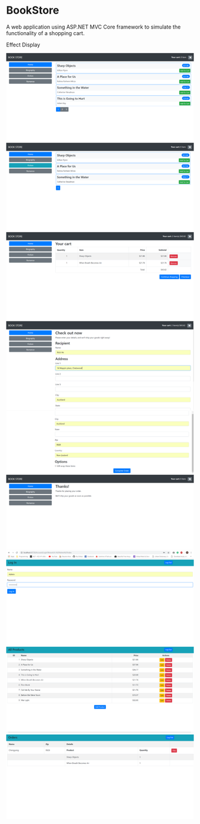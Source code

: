 # BookStore
A web application using ASP.NET MVC Core framework to simulate the functionality of a shopping cart.

Effect Display

<img src="images/image1.PNG" >
<img src="images/image2.PNG" >
<img src="images/image3.PNG" >
<img src="images/image4.PNG" >
<img src="images/image5.PNG" >
<img src="images/image6.PNG" >
<img src="images/image7.PNG" >
<img src="images/image8.PNG" >
<img src="images/image9.PNG" >
